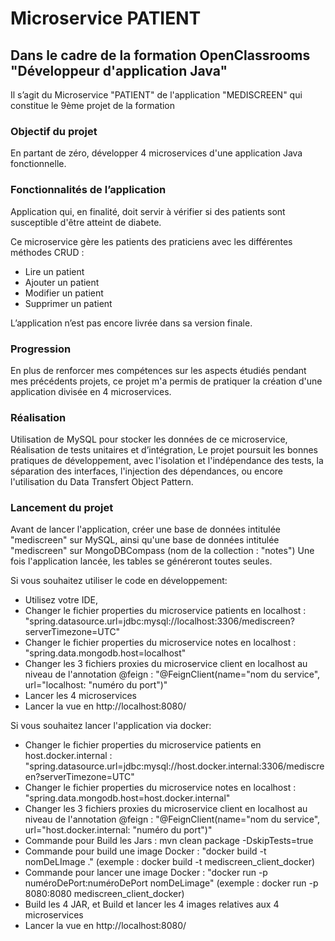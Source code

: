 # Microservice PATIENT
## Dans le cadre de la formation OpenClassrooms "Développeur d'application Java" 


Il s’agit du Microservice "PATIENT" de l'application "MEDISCREEN" qui constitue le 9ème projet de la formation

### Objectif du projet

En partant de zéro, développer 4 microservices d'une application Java fonctionnelle.

### Fonctionnalités de l’application

Application qui, en finalité, doit servir à vérifier si des patients sont susceptible d'être atteint de diabete. 

Ce microservice gère les patients des praticiens avec les différentes méthodes CRUD : 
- Lire un patient
- Ajouter un patient
- Modifier un patient
- Supprimer un patient

L’application n’est pas encore livrée dans sa version finale.

### Progression
En plus de renforcer mes compétences sur les aspects étudiés pendant mes précédents projets, ce projet m'a permis de pratiquer la création d'une application divisée en 4 microservices.

### Réalisation


Utilisation de MySQL pour stocker les données de ce microservice,
Réalisation de tests unitaires et d’intégration,
Le projet poursuit les bonnes pratiques de développement, avec l'isolation et l'indépendance des tests, la séparation des interfaces, l'injection des dépendances, ou encore l'utilisation du Data Transfert Object Pattern.


### Lancement du projet

Avant de lancer l'application, créer une base de données intitulée "mediscreen" sur MySQL, ainsi qu'une base de données intitulée "mediscreen" sur MongoDBCompass (nom de la collection : "notes") Une fois l'application lancée, les tables se généreront toutes seules.

Si vous souhaitez utiliser le code en développement:

- Utilisez votre IDE,
- Changer le fichier properties du microservice patients en localhost : "spring.datasource.url=jdbc:mysql://localhost:3306/mediscreen?serverTimezone=UTC"
- Changer le fichier properties du microservice notes en localhost : "spring.data.mongodb.host=localhost"
- Changer les 3 fichiers proxies du microservice client en localhost au niveau de l'annotation @feign : "@FeignClient(name="nom du service", url="localhost: "numéro du port")"
- Lancer les 4 microservices
- Lancer la vue en http://localhost:8080/


Si vous souhaitez lancer l'application via docker:

- Changer le fichier properties du microservice patients en host.docker.internal : "spring.datasource.url=jdbc:mysql://host.docker.internal:3306/mediscreen?serverTimezone=UTC"
- Changer le fichier properties du microservice notes en localhost : "spring.data.mongodb.host=host.docker.internal"
- Changer les 3 fichiers proxies du microservice client en localhost au niveau de l'annotation @feign : "@FeignClient(name="nom du service", url="host.docker.internal: "numéro du port")"
- Commande pour Build les Jars : mvn clean package -DskipTests=true
- Commande pour build une image Docker : "docker build -t nomDeLImage ." (exemple : docker build -t mediscreen_client_docker)
- Commande pour lancer une image Docker : "docker run -p numéroDePort:numéroDePort nomDeLimage" (exemple : docker run -p 8080:8080 mediscreen_client_docker)
- Build les 4 JAR, et Build et lancer les 4 images relatives aux 4 microservices 
- Lancer la vue en http://localhost:8080/